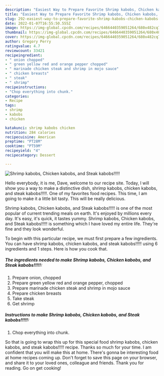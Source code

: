 ```yaml
---
description: "Easiest Way to Prepare Favorite Shrimp kabobs, Chicken kabobs, and Steak kabobs!!!!!"
title: "Easiest Way to Prepare Favorite Shrimp kabobs, Chicken kabobs, and Steak kabobs!!!!!"
slug: 292-easiest-way-to-prepare-favorite-shrimp-kabobs-chicken-kabobs-and-steak-kabobs
date: 2022-01-07T16:55:50.555Z
image: https://img-global.cpcdn.com/recipes/6466440359051264/680x482cq70/shrimp-kabobs-chicken-kabobs-and-steak-kabobs-recipe-main-photo.jpg
thumbnail: https://img-global.cpcdn.com/recipes/6466440359051264/680x482cq70/shrimp-kabobs-chicken-kabobs-and-steak-kabobs-recipe-main-photo.jpg
cover: https://img-global.cpcdn.com/recipes/6466440359051264/680x482cq70/shrimp-kabobs-chicken-kabobs-and-steak-kabobs-recipe-main-photo.jpg
author: Gregory Perry
ratingvalue: 4.7
reviewcount: 33421
recipeingredient:
- " onion chopped"
- " green yellow red and orange pepper chopped"
- " marinade chicken steak and shrimp in mojo sauce"
- " chicken breasts"
- " steak"
- " shrimp"
recipeinstructions:
- "Chop everything into chunk."
categories:
- Recipe
tags:
- shrimp
- kabobs
- chicken

katakunci: shrimp kabobs chicken 
nutrition: 284 calories
recipecuisine: American
preptime: "PT28M"
cooktime: "PT59M"
recipeyield: "4"
recipecategory: Dessert

---
```



![Shrimp kabobs, Chicken kabobs, and Steak kabobs!!!!!](https://img-global.cpcdn.com/recipes/6466440359051264/680x482cq70/shrimp-kabobs-chicken-kabobs-and-steak-kabobs-recipe-main-photo.jpg)

Hello everybody, it is me, Dave, welcome to our recipe site. Today, I will show you a way to make a distinctive dish, shrimp kabobs, chicken kabobs, and steak kabobs!!!!!. One of my favorites food recipes. This time, I am going to make it a little bit tasty. This will be really delicious.



Shrimp kabobs, Chicken kabobs, and Steak kabobs!!!!! is one of the most popular of current trending meals on earth. It's enjoyed by millions every day. It's easy, it's quick, it tastes yummy. Shrimp kabobs, Chicken kabobs, and Steak kabobs!!!!! is something which I have loved my entire life. They're fine and they look wonderful.


To begin with this particular recipe, we must first prepare a few ingredients. You can have shrimp kabobs, chicken kabobs, and steak kabobs!!!!! using 6 ingredients and 1 steps. Here is how you cook that.

<!--inarticleads1-->

##### The ingredients needed to make Shrimp kabobs, Chicken kabobs, and Steak kabobs!!!!!:

1. Prepare  onion, chopped
1. Prepare  green yellow red and orange pepper, chopped
1. Prepare  marinade chicken steak and shrimp in mojo sauce
1. Prepare  chicken breasts
1. Take  steak
1. Get  shrimp




<!--inarticleads2-->

##### Instructions to make Shrimp kabobs, Chicken kabobs, and Steak kabobs!!!!!:

1. Chop everything into chunk.




So that is going to wrap this up for this special food shrimp kabobs, chicken kabobs, and steak kabobs!!!!! recipe. Thanks so much for your time. I am confident that you will make this at home. There's gonna be interesting food at home recipes coming up. Don't forget to save this page on your browser, and share it to your loved ones, colleague and friends. Thank you for reading. Go on get cooking!
